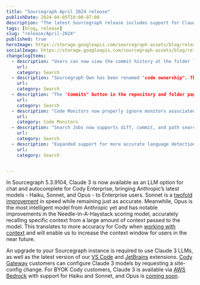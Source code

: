 ```yaml
---
title: "Sourcegraph April 2024 release"
publishDate: 2024-04-05T10:00-07:00
description: "The latest Sourcegraph release includes support for Claude 3 models in Cody Enterprise."
tags: [blog, release]
slug: "release/April-2024"
published: true
heroImage: https://storage.googleapis.com/sourcegraph-assets/blog/release-post/5.3.9104-april-2024/sourcegraph-5-3-9104-release-image.png 
socialImage: https://storage.googleapis.com/sourcegraph-assets/blog/release-post/5.3.9104-april-2024/sourcegraph-5-3-9104-release-image.png
changelogItems:
  - description: "Users can now view the commit history at the folder level when browsing."
    url:
    category: Search
  - description: "Sourcegraph Own has been renamed "code ownership". This change does not impact the feature in any way."
    url:
    category: Search
  - description: "The "Commits" button in the repository and folder pages links to commits in the current revision instead of in the default branch."
    url:
    category: Search
  - description: "Code Monitors now properly ignore monitors associated with soft-deleted users, which previously would have led to an error on the overview page."
    url:
    category: Code Monitors
  - description: "Search Jobs now supports diff, commit, and path searches. Before, only file searches were supported."
    url:
    category: Search
  - description: "Expanded support for more accurate language detection. Historically, Search relied on the filename to determine the programming language of the file, but now, it includes file contents as well."
    url:
    category: Search


---
```


<Badge text="Cody" color="violet" size="small" />

In Sourcegraph 5.3.9104, Claude 3 is now available as an LLM option for chat and autocomplete for Cody Enterprise, bringing Anthropic’s latest models - Haiku, Sonnet, and Opus - to Enterprise users. Sonnet is a [twofold improvement](https://www.anthropic.com/news/claude-3-family) in speed while remaining just as accurate. Meanwhile, Opus is the most intelligent model from Anthropic yet and has notable improvements in the Needle-In-A-Haystack scoring model, accurately recalling specific context from a large amount of context passed to the model. This translates to more accuracy for Cody when [working with context](https://sourcegraph.com/blog/how-cody-understands-your-codebase) and will enable us to increase the context window for users in the near future.

An upgrade to your Sourcegraph instance is required to use Claude 3 LLMs, as well as the latest version of our [VS Code](https://sourcegraph.com/blog/cody-vscode-1-12-0-release) and [JetBrains](https://sourcegraph.com/blog/cody-jetbrains-5-5-2-release) extensions. [Cody Gateway](https://sourcegraph.com/docs/cody/core-concepts/cody-gateway) customers can configure Claude 3 models by requesting a site-config change. For BYOK Cody customers, Claude 3 is available via [AWS Bedrock](https://aws.amazon.com/bedrock/claude/) with support for Haiku and Sonnet, and Opus is [coming soon](https://aws.amazon.com/bedrock/claude/).
